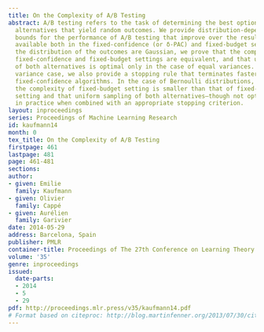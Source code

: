 ```yaml
---
title: On the Complexity of A/B Testing
abstract: A/B testing refers to the task of determining the best option among two
  alternatives that yield random outcomes. We provide distribution-dependent lower
  bounds for the performance of A/B testing that improve over the results currently
  available both in the fixed-confidence (or δ-PAC) and fixed-budget settings. When
  the distribution of the outcomes are Gaussian, we prove that the complexity of the
  fixed-confidence and fixed-budget settings are equivalent, and that uniform sampling
  of both alternatives is optimal only in the case of equal variances. In the common
  variance case, we also provide a stopping rule that terminates faster than existing
  fixed-confidence algorithms. In the case of Bernoulli distributions, we show that
  the complexity of fixed-budget setting is smaller than that of fixed-confidence
  setting and that uniform sampling of both alternatives—though not optimal—is advisable
  in practice when combined with an appropriate stopping criterion.
layout: inproceedings
series: Proceedings of Machine Learning Research
id: kaufmann14
month: 0
tex_title: On the Complexity of A/B Testing
firstpage: 461
lastpage: 481
page: 461-481
sections: 
author:
- given: Emilie
  family: Kaufmann
- given: Olivier
  family: Cappé
- given: Aurélien
  family: Garivier
date: 2014-05-29
address: Barcelona, Spain
publisher: PMLR
container-title: Proceedings of The 27th Conference on Learning Theory
volume: '35'
genre: inproceedings
issued:
  date-parts:
  - 2014
  - 5
  - 29
pdf: http://proceedings.mlr.press/v35/kaufmann14.pdf
# Format based on citeproc: http://blog.martinfenner.org/2013/07/30/citeproc-yaml-for-bibliographies/
---
```

